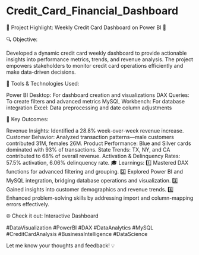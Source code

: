 # Credit_Card_Financial_Dashboard

🚀 Project Highlight: Weekly Credit Card Dashboard on Power BI 🎯



🔍 Objective:

Developed a dynamic credit card weekly dashboard to provide actionable insights into performance metrics, trends, and revenue analysis. The project empowers stakeholders to monitor credit card operations efficiently and make data-driven decisions.



🔧 Tools & Technologies Used:

Power BI Desktop: For dashboard creation and visualizations
DAX Queries: To create filters and advanced metrics
MySQL Workbench: For database integration
Excel: Data preprocessing and date column adjustments


🌟 Key Outcomes:

Revenue Insights: Identified a 28.8% week-over-week revenue increase.
Customer Behavior: Analyzed transaction patterns—male customers contributed 31M, females 26M.
Product Performance: Blue and Silver cards dominated with 93% of transactions.
State Trends: TX, NY, and CA contributed to 68% of overall revenue.
Activation & Delinquency Rates: 57.5% activation, 6.06% delinquency rate.
🎓 Learnings:
1️⃣ Mastered DAX functions for advanced filtering and grouping.
2️⃣ Explored Power BI and MySQL integration, bridging database operations and visualization.
3️⃣ Gained insights into customer demographics and revenue trends.
4️⃣ Enhanced problem-solving skills by addressing import and column-mapping errors effectively.



🌐 Check it out: Interactive Dashboard

#DataVisualization #PowerBI #DAX #DataAnalytics #MySQL #CreditCardAnalysis #BusinessIntelligence #DataScience

Let me know your thoughts and feedback! 💡
